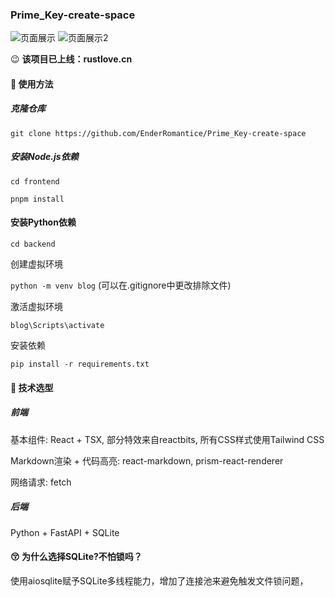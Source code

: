 ### Prime_Key-create-space

![页面展示](https://gitee.com/rustlove/Prime_Key-create-space/raw/master/backend/assets/Master.png)
![页面展示2](https://gitee.com/rustlove/Prime_Key-create-space/raw/master/backend/assets/About.png)

😉 **该项目已上线：rustlove.cn**

#### 📕 使用方法

##### 克隆仓库
`git clone https://github.com/EnderRomantice/Prime_Key-create-space`

##### 安装Node.js依赖
`cd frontend`

`pnpm install`

#### 安装Python依赖

`cd backend`

创建虚拟环境

`python -m venv blog` (可以在.gitignore中更改排除文件)

激活虚拟环境

`blog\Scripts\activate`

安装依赖

`pip install -r requirements.txt`


#### 🔧 技术选型

##### 前端

基本组件: React + TSX, 部分特效来自reactbits, 所有CSS样式使用Tailwind CSS

Markdown渲染 + 代码高亮: react-markdown, prism-react-renderer

网络请求: fetch

##### 后端

Python + FastAPI + SQLite

#### 😚 为什么选择SQLite?不怕锁吗？

使用aiosqlite赋予SQLite多线程能力，增加了连接池来避免触发文件锁问题，
